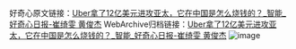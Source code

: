 好奇心原文链接：[Uber拿了12亿美元进攻亚太，它在中国是怎么烧钱的？_智能_好奇心日报-崔绮雯 黄俊杰](https://www.qdaily.com/articles/4144.html)
WebArchive归档链接：[Uber拿了12亿美元进攻亚太，它在中国是怎么烧钱的？_智能_好奇心日报-崔绮雯 黄俊杰](http://web.archive.org/web/20190623153837/https://www.qdaily.com/articles/4144.html)
![image](http://ww3.sinaimg.cn/large/007d5XDply1g3ve7hfsarj30u02zf7wh)